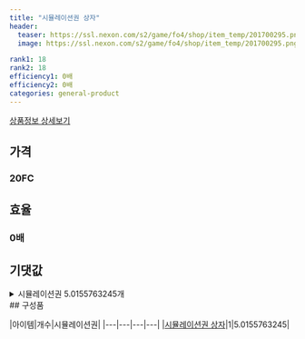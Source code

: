 ```yaml
---
title: "시뮬레이션권 상자"
header:
  teaser: https://ssl.nexon.com/s2/game/fo4/shop/item_temp/201700295.png
  image: https://ssl.nexon.com/s2/game/fo4/shop/item_temp/201700295.png

rank1: 18
rank2: 18
efficiency1: 0배
efficiency2: 0배
categories: general-product
---
```

[상품정보 상세보기](https://shop.fifaonline4.nexon.com/Shop/View?strPid=42892)


## 가격
### 20FC
## 효율
### 0배
## 기댓값
<details>
<summary>시뮬레이션권 5.0155763245개</summary>
<div markdown="1">
- 시뮬레이션권 5.0155763245개

</div>
</details>
## 구성품

|아이템|개수|시뮬레이션권|
|---|---|---|---|
|[시뮬레이션권 상자](/box/1794)|1|5.0155763245|
